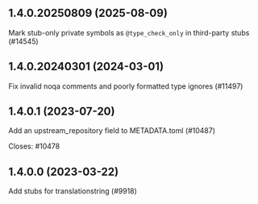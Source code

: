 ## 1.4.0.20250809 (2025-08-09)

Mark stub-only private symbols as `@type_check_only` in third-party stubs (#14545)

## 1.4.0.20240301 (2024-03-01)

Fix invalid noqa comments and poorly formatted type ignores (#11497)

## 1.4.0.1 (2023-07-20)

Add an upstream_repository field to METADATA.toml (#10487)

Closes: #10478

## 1.4.0.0 (2023-03-22)

Add stubs for translationstring (#9918)

